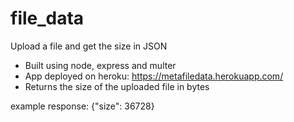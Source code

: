 # file_data
Upload a file and get the size in JSON <br/>

* Built using node, express and multer
* App deployed on heroku: https://metafiledata.herokuapp.com/<br/>
* Returns the size of the uploaded file in bytes

example response:
{"size": 36728}
